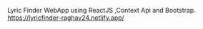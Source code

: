Lyric Finder WebApp using ReactJS ,Context Api and Bootstrap.
https://lyricfinder-raghav24.netlify.app/
